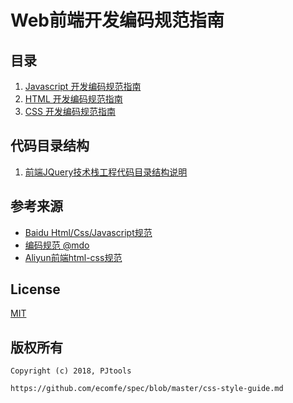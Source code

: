 # Web前端开发编码规范指南

## 目录

  1. [Javascript 开发编码规范指南](https://github.com/PJtools/web-norm/blob/master/javascript.md)
  2. [HTML 开发编码规范指南](https://github.com/PJtools/web-norm/blob/master/html.md)
  3. [CSS 开发编码规范指南](https://github.com/PJtools/web-norm/blob/master/css.md)

## 代码目录结构
  1. [前端JQuery技术栈工程代码目录结构说明](https://github.com/PJtools/web-norm/blob/master/directory-structure.md)

## 参考来源

  - [Baidu Html/Css/Javascript规范](https://github.com/ecomfe)
  - [编码规范 @mdo](https://codeguide.bootcss.com/)
  - [Aliyun前端html-css规范](https://yq.aliyun.com/articles/51487)

## License
  [MIT](http://opensource.org/licenses/MIT)

## 版权所有

  ```
  Copyright (c) 2018, PJtools

  https://github.com/ecomfe/spec/blob/master/css-style-guide.md
  ```
